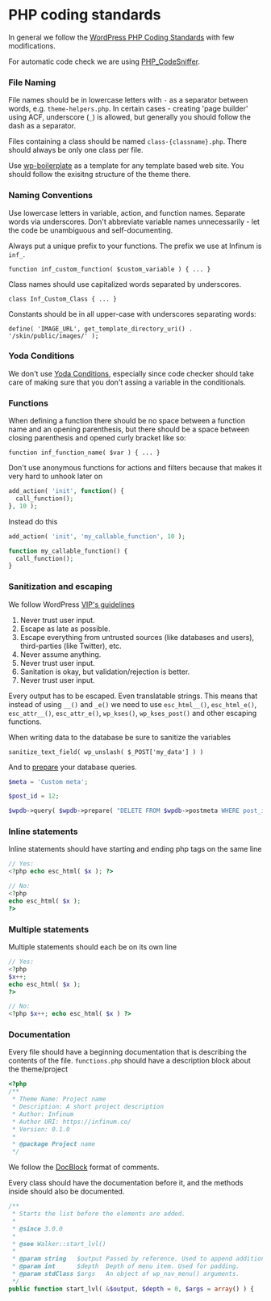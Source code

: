 # PHP coding standards

In general we follow the [WordPress PHP Coding Standards](https://make.wordpress.org/core/handbook/best-practices/coding-standards/php/) with few modifications.

For automatic code check we are using [PHP_CodeSniffer](https://github.com/squizlabs/PHP_CodeSniffer/).

### File Naming

File names should be in lowercase letters with `-` as a separator between words, e.g. `theme-helpers.php`. In certain cases - creating 'page builder' using ACF, underscore (`_`) is allowed, but generally you should follow the dash as a separator.

Files containing a class should be named `class-{classname}.php`. There should always be only one class per file.

Use [wp-boilerplate](https://github.com/infinum/wp-boilerplate) as a template for any template based web site. You should follow the exisitng structure of the theme there.

### Naming Conventions

Use lowercase letters in variable, action, and function names. Separate words via underscores. Don't abbreviate variable names unnecessarily - let the code be unambiguous and self-documenting.

Always put a unique prefix to your functions. The prefix we use at Infinum is `inf_`.

`function inf_custom_function( $custom_variable ) { ... }`

Class names should use capitalized words separated by underscores.

`class Inf_Custom_Class { ... }`

Constants should be in all upper-case with underscores separating words:

`define( 'IMAGE_URL', get_template_directory_uri() . '/skin/public/images/' );`

### Yoda Conditions

We don't use [Yoda Conditions](https://en.wikipedia.org/wiki/Yoda_conditions), especially since code checker should take care of making sure that you don't assing a variable in the conditionals.

### Functions

When defining a function there should be no space between a function name and an opening parenthesis, but there should be a space between closing parenthesis and opened curly bracket like so:

`function inf_function_name( $var ) { ... }`

Don't use anonymous functions for actions and filters because that makes it very hard to unhook later on

```php
add_action( 'init', function() {
  call_function();
}, 10 );
```

Instead do this

```php
add_action( 'init', 'my_callable_function', 10 );

function my_callable_function() {
  call_function();
}
```

### Sanitization and escaping

We follow WordPress [VIP's guidelines](https://vip.wordpress.com/documentation/vip/best-practices/security/validating-sanitizing-escaping/)

1. Never trust user input.
2. Escape as late as possible.
3. Escape everything from untrusted sources (like databases and users), third-parties (like Twitter), etc.
4. Never assume anything.
5. Never trust user input.
6. Sanitation is okay, but validation/rejection is better.
7. Never trust user input.

Every output has to be escaped. Even translatable strings. This means that instead of using `__()` and  `_e()` we need to use `esc_html__()`, `esc_html_e()`, `esc_attr__()`, `esc_attr_e()`, `wp_kses()`, `wp_kses_post()` and other escaping functions.

When writing data to the database be sure to sanitize the variables

`sanitize_text_field( wp_unslash( $_POST['my_data'] ) )`

And to [prepare](https://developer.wordpress.org/reference/classes/wpdb/prepare/) your database queries.

```php
$meta = 'Custom meta';

$post_id = 12;

$wpdb->query( $wpdb->prepare( "DELETE FROM $wpdb->postmeta WHERE post_id = %d AND meta_key = %s", $post_id, $meta ) );
```

### Inline statements

Inline statements should have starting and ending php tags on the same line

```php
// Yes:
<?php echo esc_html( $x ); ?>

// No:
<?php
echo esc_html( $x );
?>
```

### Multiple statements

Multiple statements should each be on its own line

```php
// Yes:
<?php
$x++;
echo esc_html( $x );
?>

// No:
<?php $x++; echo esc_html( $x ) ?>
```

### Documentation

Every file should have a beginning documentation that is describing the contents of the file. `functions.php` should have a description block about the theme/project

```php
<?php
/**
 * Theme Name: Project name
 * Description: A short project description
 * Author: Infinum
 * Author URI: https://infinum.co/
 * Version: 0.1.0
 *
 * @package Project name
 */
```

We follow the [DocBlock](https://phpdoc.org/docs/latest/guides/docblocks.html) format of comments.

Every class should have the documentation before it, and the methods inside should also be documented.

```php
/**
 * Starts the list before the elements are added.
 *
 * @since 3.0.0
 *
 * @see Walker::start_lvl()
 *
 * @param string   $output Passed by reference. Used to append additional content.
 * @param int      $depth  Depth of menu item. Used for padding.
 * @param stdClass $args   An object of wp_nav_menu() arguments.
 */
public function start_lvl( &$output, $depth = 0, $args = array() ) {
```

